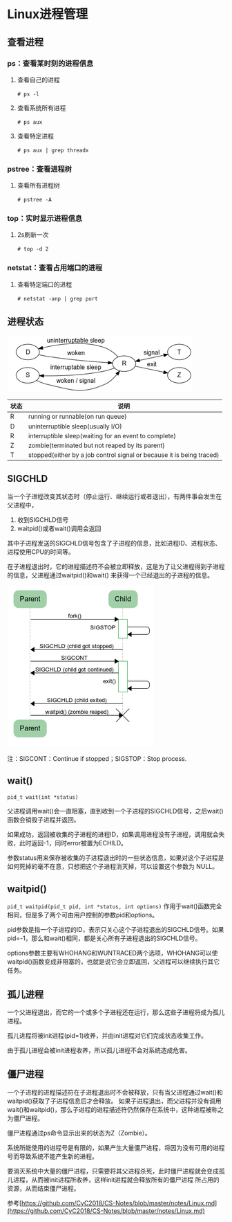 # Linux进程管理
## 查看进程
### ps：查看某时刻的进程信息
1. 查看自己的进程

    ```# ps -l```
2. 查看系统所有进程

    ```# ps aux```
2. 查看特定进程

    ```# ps aux | grep threadx```
### pstree：查看进程树
1. 查看所有进程树

    ```# pstree -A```
### top：实时显示进程信息
1. 2s刷新一次

    ```# top -d 2```
### netstat：查看占用端口的进程
1. 查看特定端口的进程

    ```# netstat -anp | grep port```
## 进程状态
![](doc.img/linux.process.state.png)

|状态|说明|
|---|----|
|R|running or runnable(on run queue)|
|D|uninterruptible sleep(usually I/O)|
|R|interruptible sleep(waiting for an event to complete)|
|Z|zombie(terminated but not reaped by its parent)|
|T|stopped(either by a job control signal or because it is being traced)|

## SIGCHLD
当一个子进程改变其状态时（停止运行、继续运行或者退出），有两件事会发生在父进程中，
1. 收到SIGCHLD信号
2. waitpid()或者wait()调用会返回

其中子进程发送的SIGCHLD信号包含了子进程的信息，比如进程ID、进程状态、进程使用CPU的时间等。

在子进程退出时，它的进程描述符不会被立即释放，这是为了让父进程得到子进程的信息，父进程通过waitpid()和wait()
来获得一个已经退出的子进程的信息。

![](doc.img/linux.process.flow.png)

注：SIGCONT：Continue if stopped；SIGSTOP：Stop process.

## wait()
```
pid_t wait(int *status)
```
父进程调用wait()会一直阻塞，直到收到一个子进程的SIGCHLD信号，之后wait()函数会销毁子进程并返回。

如果成功，返回被收集的子进程的进程ID，如果调用进程没有子进程，调用就会失败，此时返回-1，同时error被置为ECHILD。

参数status用来保存被收集的子进程退出时的一些状态信息，如果对这个子进程是如何死掉的毫不在意，只想把这个子进程消灭掉，可以设置这个参数为 NULL。
## waitpid()
```pid_t waitpid(pid_t pid, int *status, int options)```
作用于wait()函数完全相同，但是多了两个可由用户控制的参数pid和options。

pid参数是指一个子进程的ID，表示只关心这个子进程退出的SIGCHLD信号。如果pid=-1，那么和wait()相同，都是关心所有子进程退出的SIGCHLD信号。

options参数主要有WHOHANG和WUNTRACED两个选项，WHOHANG可以使waitpid()函数变成非阻塞的，也就是说它会立即返回，父进程可以继续执行其它任务。

## 孤儿进程
一个父进程退出，而它的一个或多个子进程还在运行，那么这些子进程将成为孤儿进程。

孤儿进程将被init进程(pid=1)收养，并由init进程对它们完成状态收集工作。

由于孤儿进程会被init进程收养，所以孤儿进程不会对系统造成危害。
## 僵尸进程
一个子进程的进程描述符在子进程退出时不会被释放，只有当父进程通过wait()和waitpid()获取了子进程信息后才会释放。
如果子进程退出，而父进程并没有调用wait()和waitpid()，那么子进程的进程描述符仍然保存在系统中，这种进程被称之为僵尸进程。

僵尸进程通过ps命令显示出来的状态为Z（Zombie）。

系统所能使用的进程号是有限的，如果产生大量僵尸进程，将因为没有可用的进程号而导致系统不能产生新的进程。

要消灭系统中大量的僵尸进程，只需要将其父进程杀死，此时僵尸进程就会变成孤儿进程，从而被init进程所收养，这样init进程就会释放所有的僵尸进程
所占用的资源，从而结束僵尸进程。

参考[https://github.com/CyC2018/CS-Notes/blob/master/notes/Linux.md](https://github.com/CyC2018/CS-Notes/blob/master/notes/Linux.md)